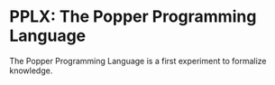 # PPLX: The Popper Programming Language

The Popper Programming Language is a first experiment to formalize knowledge.